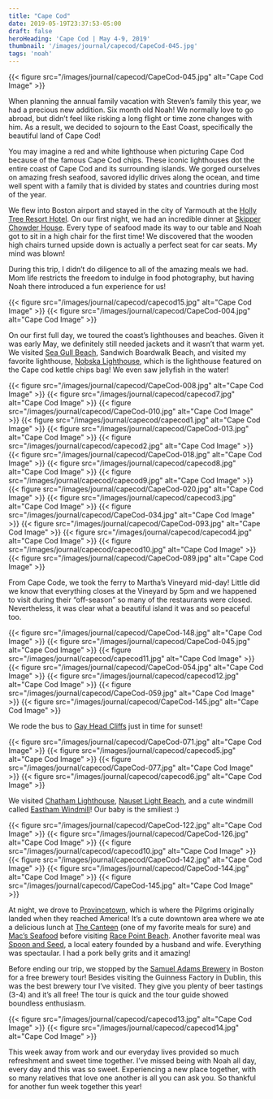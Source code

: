 ```yaml
---
title: "Cape Cod"
date: 2019-05-19T23:37:53-05:00
draft: false
heroHeading: 'Cape Cod | May 4-9, 2019'
thumbnail: '/images/journal/capecod/CapeCod-045.jpg'
tags: 'noah'
---
```


{{< figure src="/images/journal/capecod/CapeCod-045.jpg" alt="Cape Cod Image" >}}

When planning the annual family vacation with Steven’s family this year, we had a precious new addition. Six month old Noah! We normally love to go abroad, but didn’t feel like risking a long flight or time zone changes with him. As a result, we decided to sojourn to the East Coast, specifically the beautiful land of Cape Cod!

You may imagine a red and white lighthouse when picturing Cape Cod because of the famous Cape Cod chips. These iconic lighthouses dot the entire coast of Cape Cod and its surrounding islands. We gorged ourselves on amazing fresh seafood, savored idyllic drives along the ocean, and time well spent with a family that is divided by states and countries during most of the year.

We flew into Boston airport and stayed in the city of Yarmouth at the [Holly Tree Resort Hotel](http://www.holly-tree.com/). On our first night, we had an incredible dinner at [Skipper Chowder House](https://skipperrestaurant.com/). Every type of seafood made its way to our table and Noah got to sit in a high chair for the first time! We discovered that the wooden high chairs turned upside down is actually a perfect seat for car seats. My mind was blown! 

During this trip, I didn’t do diligence to all of the amazing meals we had. Mom life restricts the freedom to indulge in food photography, but having Noah there introduced a fun experience for us! 

{{< figure src="/images/journal/capecod/capecod15.jpg" alt="Cape Cod Image" >}}
{{< figure src="/images/journal/capecod/CapeCod-004.jpg" alt="Cape Cod Image" >}}

On our first full day, we toured the coast’s lighthouses and beaches. Given it was early May, we definitely still needed jackets and it wasn’t that warm yet. We visited [Sea Gull Beach](https://www.yarmouth.ma.us/671/Seagull-Beach), Sandwich Boardwalk Beach, and visited my favorite lighthouse, [Nobska Lighthouse](http://www.friendsofnobska.org/), which is the lighthouse featured on the Cape cod kettle chips bag! We even saw jellyfish in the water!

{{< figure src="/images/journal/capecod/CapeCod-008.jpg" alt="Cape Cod Image" >}}
{{< figure src="/images/journal/capecod/capecod7.jpg" alt="Cape Cod Image" >}}
{{< figure src="/images/journal/capecod/CapeCod-010.jpg" alt="Cape Cod Image" >}}
{{< figure src="/images/journal/capecod/capecod1.jpg" alt="Cape Cod Image" >}}
{{< figure src="/images/journal/capecod/CapeCod-013.jpg" alt="Cape Cod Image" >}}
{{< figure src="/images/journal/capecod/capecod2.jpg" alt="Cape Cod Image" >}}
{{< figure src="/images/journal/capecod/CapeCod-018.jpg" alt="Cape Cod Image" >}}
{{< figure src="/images/journal/capecod/capecod8.jpg" alt="Cape Cod Image" >}}
{{< figure src="/images/journal/capecod/capecod9.jpg" alt="Cape Cod Image" >}}
{{< figure src="/images/journal/capecod/CapeCod-020.jpg" alt="Cape Cod Image" >}}
{{< figure src="/images/journal/capecod/capecod3.jpg" alt="Cape Cod Image" >}}
{{< figure src="/images/journal/capecod/CapeCod-034.jpg" alt="Cape Cod Image" >}}
{{< figure src="/images/journal/capecod/CapeCod-093.jpg" alt="Cape Cod Image" >}}
{{< figure src="/images/journal/capecod/capecod4.jpg" alt="Cape Cod Image" >}}
{{< figure src="/images/journal/capecod/capecod10.jpg" alt="Cape Cod Image" >}}
{{< figure src="/images/journal/capecod/CapeCod-089.jpg" alt="Cape Cod Image" >}}

From Cape Code, we took the ferry to Martha’s Vineyard mid-day! Little did we know that everything closes at the Vineyard by 5pm and we happened to visit during their “off-season” so many of the restaurants were closed. Nevertheless, it was clear what a beautiful island it was and so peaceful too. 

{{< figure src="/images/journal/capecod/CapeCod-148.jpg" alt="Cape Cod Image" >}}
{{< figure src="/images/journal/capecod/CapeCod-045.jpg" alt="Cape Cod Image" >}}
{{< figure src="/images/journal/capecod/capecod11.jpg" alt="Cape Cod Image" >}}
{{< figure src="/images/journal/capecod/CapeCod-054.jpg" alt="Cape Cod Image" >}}
{{< figure src="/images/journal/capecod/capecod12.jpg" alt="Cape Cod Image" >}}
{{< figure src="/images/journal/capecod/CapeCod-059.jpg" alt="Cape Cod Image" >}}
{{< figure src="/images/journal/capecod/CapeCod-145.jpg" alt="Cape Cod Image" >}}

We rode the bus to [Gay Head Cliffs](https://www.tripadvisor.com/ShowUserReviews-g499462-d562220-r159959325-Gay_Head_Light_Aquinnah_Light-Aquinnah_Martha_s_Vineyard_Massachusetts.html) just in time for sunset! 

{{< figure src="/images/journal/capecod/CapeCod-071.jpg" alt="Cape Cod Image" >}}
{{< figure src="/images/journal/capecod/capecod5.jpg" alt="Cape Cod Image" >}}
{{< figure src="/images/journal/capecod/CapeCod-077.jpg" alt="Cape Cod Image" >}}
{{< figure src="/images/journal/capecod/capecod6.jpg" alt="Cape Cod Image" >}}

We visited [Chatham Lighthouse](https://www.capecodlighthouses.info/chatham-light/), [Nauset Light Beach](https://www.tripadvisor.com/Attraction_Review-g41555-d3445823-Reviews-Nauset_Light_Beach-Eastham_Cape_Cod_Massachusetts.html), and a cute windmill called [Eastham Windmill](https://www.eastham-ma.gov/eastham-windmill)! Our baby is the smiliest :) 

{{< figure src="/images/journal/capecod/CapeCod-122.jpg" alt="Cape Cod Image" >}}
{{< figure src="/images/journal/capecod/CapeCod-126.jpg" alt="Cape Cod Image" >}}
{{< figure src="/images/journal/capecod/capecod10.jpg" alt="Cape Cod Image" >}}
{{< figure src="/images/journal/capecod/CapeCod-142.jpg" alt="Cape Cod Image" >}}
{{< figure src="/images/journal/capecod/CapeCod-144.jpg" alt="Cape Cod Image" >}}
{{< figure src="/images/journal/capecod/CapeCod-145.jpg" alt="Cape Cod Image" >}}

At night, we drove to [Provincetown](https://ptownchamber.com/), which is where the Pilgrims originally landed when they reached America! It’s a cute downtown area where we ate a delicious lunch at [The Canteen](http://www.thecanteenptown.com/) (one of my favorite meals for sure) and [Mac’s Seafood](https://www.tripadvisor.com/Restaurant_Review-g41778-d5504290-Reviews-Mac_s_Fish_House-Provincetown_Cape_Cod_Massachusetts.html) before visiting [Race Point Beach](https://www.tripadvisor.com/Attraction_Review-g41778-d560324-Reviews-Race_Point_Beach-Provincetown_Cape_Cod_Massachusetts.html). Another favorite meal was [Spoon and Seed](http://www.spoonandseed.com/), a local eatery founded by a husband and wife. Everything was spectaular. I had a pork belly grits and it amazing! 

Before ending our trip, we stopped by the [Samuel Adams Brewery](https://www.samueladams.com/brewery-landing/boston-brewery) in Boston for a free brewery tour! Besides visiting the Guinness Factory in Dublin, this was the best brewery tour I’ve visited. They give you plenty of beer tastings (3-4) and it’s all free! The tour is quick and the tour guide showed boundless enthusiasm. 

{{< figure src="/images/journal/capecod/capecod13.jpg" alt="Cape Cod Image" >}}
{{< figure src="/images/journal/capecod/capecod14.jpg" alt="Cape Cod Image" >}}

This week away from work and our everyday lives provided so much refreshment and sweet time together. I’ve missed being with Noah all day, every day and this was so sweet. Experiencing a new place together, with so many relatives that love one another is all you can ask you. So thankful for another fun week together this year!